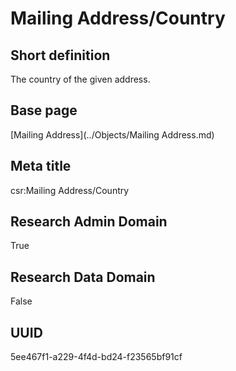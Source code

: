 # Mailing Address/Country
## Short definition
The country of the given address.
## Base page
[Mailing Address](../Objects/Mailing Address.md)
## Meta title
csr:Mailing Address/Country
## Research Admin Domain
True
## Research Data Domain
False
## UUID
5ee467f1-a229-4f4d-bd24-f23565bf91cf
